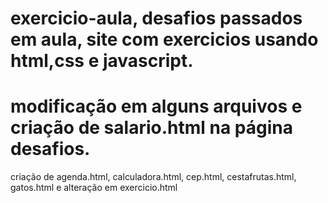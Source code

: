 # exercicio-aula, desafios passados em aula, site com exercicios usando html,css e javascript.
# modificação em alguns arquivos e criação de salario.html na página desafios.
criação de agenda.html, calculadora.html, cep.html, cestafrutas.html, gatos.html e alteração em exercicio.html
